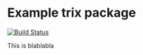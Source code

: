 # Example trix package

[![Build Status](https://travis-ci.org/grouchoboy/trix.svg?branch=master)](https://travis-ci.org/grouchoboy/trix)

This is blablabla